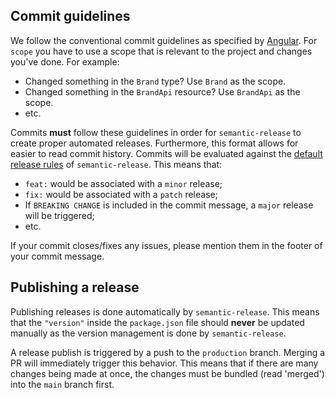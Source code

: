 ## Commit guidelines
We follow the conventional commit guidelines as specified by [Angular](https://github.com/angular/angular/blob/main/CONTRIBUTING.md#commit).
For `scope` you have to use a scope that is relevant to the project and changes you've done. For example: 
- Changed something in the `Brand` type? Use `Brand` as the scope.
- Changed something in the `BrandApi` resource? Use `BrandApi` as the scope.
- etc.


Commits **must** follow these guidelines in order for `semantic-release` to create proper automated releases. 
Furthermore, this format allows for easier to read commit history. Commits will be evaluated against the 
[default release rules](https://github.com/semantic-release/commit-analyzer/blob/master/lib/default-release-rules.js) 
of `semantic-release`. This means that:
- `feat:` would be associated with a `minor` release;
- `fix:` would be associated with a `patch` release;
- If `BREAKING CHANGE` is included in the commit message, a `major` release will be triggered;
- etc.

If your commit closes/fixes any issues, please mention them in the footer of your commit message.

## Publishing a release
Publishing releases is done automatically by `semantic-release`. This means that the `"version"` inside the `package.json` 
file should **never** be updated manually as the version management is done by `semantic-release`.

A release publish is triggered by a push to the `production` branch. Merging a PR will immediately trigger this behavior. 
This means that if there are many changes being made at once, the changes must be bundled (read 'merged') into the `main` branch first.